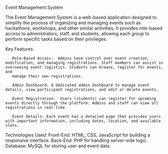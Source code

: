 Event Management System 

The Event Management System is a web-based application designed to simplify the process of organizing and managing events such as hackathons, workshops, and other similar activities. It provides role-based access to administrators, staff, and students, allowing each group to perform specific tasks based on their privileges. 

Key Features:

       Role-Based Access:  Admins have control over event creation, modification, and managing registrations. Staff members can assist in overseeing event logistics. Students can browse, register for events, and 
       manage their own registrations.

       Admin Dashboard: A dedicated admin dashboard to manage event details, view participant registrations, and edit or delete events.

       Event Registration:  Users (students) can register for upcoming events directly through the platform. Admins and staff can view all registrations in real-time.

       Event Details: Each event has a detailed page that provides users with important information, including dates, location, and available slots. 
 
Technologies Used: 
Front-End: HTML, CSS, JavaScript for building a responsive interface.
Back-End: PHP for handling server-side logic. 
Database: MySQL for storing user and event data.
